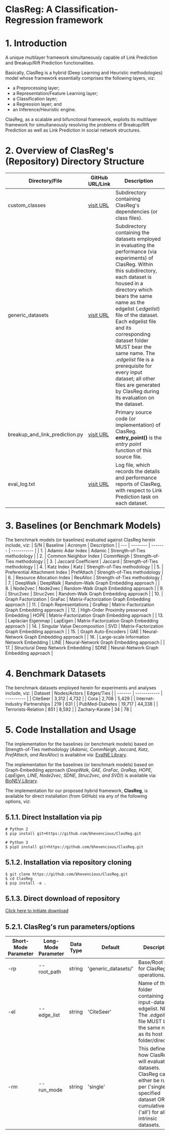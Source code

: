 # ClasReg: A Classification-Regression framework

# 1. Introduction
A unique multilayer framework simultaneously capable of Link Prediction and Breakup/Rift Prediction functionalities.

Basically, ClasReg is a hybrid (Deep Learning and Heuristic methodologies) model whose framework essentially comprises the following layers, viz:
- a Preprocessing layer;
- a Representation/Feature Learning layer;
- a Classification layer;
- a Regression layer; and
- an Inference/Heuristic engine.

ClasReg, as a scalable and bifunctional framework, exploits its multilayer framework for simultaneously resolving the problems of Breakup/Rift Prediction as well as Link Prediction in social network structures.

# 2. Overview of ClasReg's (Repository) Directory Structure
| Directory/File | GitHub URL/Link | Description |
| -------------- | --------------- | ----------- |
| custom_classes | [visit URL](https://github.com/bhevencious/ClasReg/tree/master/custom_classes) | Subdirectory containing ClasReg's dependencies (or class files). |
| generic_datasets | [visit URL](https://github.com/bhevencious/ClasReg/tree/master/generic_datasets) | Subdirectory containing the datasets employed in evaluating the performance (via experiments) of ClasReg. Within this subdirectory, each dataset is housed in a directory which bears the same name as the edgelist (*.edgelist*) file of the dataset. Each edgelist file and its corresponding dataset folder MUST bear the same name. The *.edgelist* file is a prerequisite for every input dataset; all other files are generated by ClasReg during its evaluation on the dataset. |
| breakup_and_link_prediction.py | [visit URL](https://github.com/bhevencious/ClasReg/blob/master/breakup_and_link_prediction.py) | Primary source code (or implementation) of ClasReg. **entry_point()** is the *entry point* function of this source file. |
| eval_log.txt | [visit URL](https://github.com/bhevencious/ClasReg/blob/master/eval_log.txt) | Log file, which records the details and performance reports of ClasReg, with respect to Link Prediction task on each dataset. |

# 3. Baselines (or Benchmark Models)
The benchmark models (or baselines) evaluated against ClasReg herein include, viz:
| S/N | Baseline | Acronym | Description |
| --- | -------- | ------- | ----------- |
| 1. | Adamic Adar Index | Adamic | Strength-of-Ties methodology |
| 2. | Common Neighbor Index | CommNeigh | Strength-of-Ties methodology |
| 3. | Jaccard Coefficient | Jaccard | Strength-of-Ties methodology |
| 4. | Katz Index | Katz | Strength-of-Ties methodology |
| 5. | Preferential Attachment Index | PrefAttach | Strength-of-Ties methodology |
| 6. | Resource Allocation Index | ResAlloc | Strength-of-Ties methodology |
| 7. | DeepWalk | DeepWalk | Random-Walk Graph Embedding approach |
| 8. | Node2vec | Node2vec | Random-Walk Graph Embedding approach |
| 9. | Struc2vec | Struc2vec | Random-Walk Graph Embedding approach |
| 10. | Graph Factorization | GraFac | Matrix-Factorization Graph Embedding approach |
| 11. | Graph Representations | GraRep | Matrix-Factorization Graph Embedding approach |
| 12. | High-Order Proximity preserved Embedding | HOPE | Matrix-Factorization Graph Embedding approach |
| 13. | Laplacian Eigenmap | LapEigen | Matrix-Factorization Graph Embedding approach |
| 14. | Singular Value Decomposition | SVD | Matrix-Factorization Graph Embedding approach |
| 15. | Graph Auto-Encoders | GAE | Neural-Network Graph Embedding approach |
| 16. | Large-scale Information Network Embedding | LINE | Neural-Network Graph Embedding approach |
| 17. | Structural Deep Network Embedding | SDNE | Neural-Network Graph Embedding approach |

# 4. Benchmark Datasets
The benchmark datasets employed herein for experiments and analyses include, viz:
| Dataset | Nodes/Actors | Edges/Ties |
| ------- | ------------ | ---------- |
| CiteSeer | 3,312 | 4,732 |
| Cora | 2,708 | 5,429 |
| Internet-Industry Partnerships | 219 | 631 |
| PubMed-Diabetes | 19,717 | 44,338 |
| Terrorists-Relation | 851 | 8,592  |
| Zachary-Karate | 34 | 78 |

# 5. Code Installation and Usage
The implementation for the baselines (or benchmark models) based on Strength-of-Ties methodology (*Adamic, CommNeigh, Jaccard, Katz, PrefAttach, and ResAlloc*) is availablve via: [EvalNE Library](https://github.com/bhevencious/EvalNE).

The implementation for the baselines (or benchmark models) based on Graph-Embedding approach (*DeepWalk, GAE, GraFac, GraRep, HOPE, LapEigen, LINE, Node2vec, SDNE, Struc2vec, and SVD)*) is available via: [BioNEV Library](https://github.com/bhevencious/BioNEV).

The implementation for our proposed hybrid framework, **ClasReg**, is available for direct installation (from GitHub) via any of the following options, viz:
## 5.1.1. Direct Installation via pip
```
# Python 2
$ pip install git+https://github.com/bhevencious/ClasReg.git

# Python 3
$ pip3 install git+https://github.com/bhevencious/ClasReg.git
```

## 5.1.2. Installation via repository cloning
```
$ git clone https://github.com/bhevencious/ClasReg.git
$ cd ClasReg
$ pip install -e .
```

## 5.1.3. Direct download of repository
[Click here to initiate download](https://github.com/bhevencious/ClasReg/archive/master.zip)


## 5.2.1. ClasReg's run parameters/options
| Short-Mode Parameter | Long-Mode Parameter | Data Type | Default  | Description |
| --------------- | -------------- | --------- | -------- | ----------- |
| -rp | --root_path | string | 'generic_datasets/' | Base/Root path for ClasReg's operations. |    
| -el | --edge_list | string | 'CiteSeer' | Name of the folder containing the input-dataset edgelist. NB: The *.edgelist* file MUST bear the same name as its host folder/directory. | 
| -rm | --run_mode | string | 'single' | This defines how ClasReg will evaluate the datasets. ClasReg can either be run per ('single') specified dataset OR cumulatively ('all') for all intrinsic datasets. |
